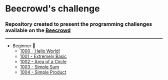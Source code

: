 [challenge-1000]: https://github.com/nogueiraDani/Challenges-Beecrowd/tree/main/_1000
[challenge-1001]: https://github.com/nogueiraDani/Challenges-Beecrowd/tree/main/_1001
[challenge-1002]: https://github.com/nogueiraDani/Challenges-Beecrowd/tree/main/_1002
[challenge-1003]: https://github.com/nogueiraDani/Challenges-Beecrowd/tree/main/_1003
[challenge-1004]: https://github.com/nogueiraDani/Challenges-Beecrowd/tree/main/_1004

# Beecrowd's challenge

### Repository created to present the programming challenges available on the [Beecrowd](https://www.beecrowd.com.br)

---

* Beginner 🍼
  * [1000 - Hello World!][challenge-1000]
  * [1001 - Extremely Basic][challenge-1001]
  * [1002 - Area of a Circle][challenge-1002]
  * [1003 - Simple Sum][challenge-1003]
  * [1004 - Simple Product][challenge-1004]

